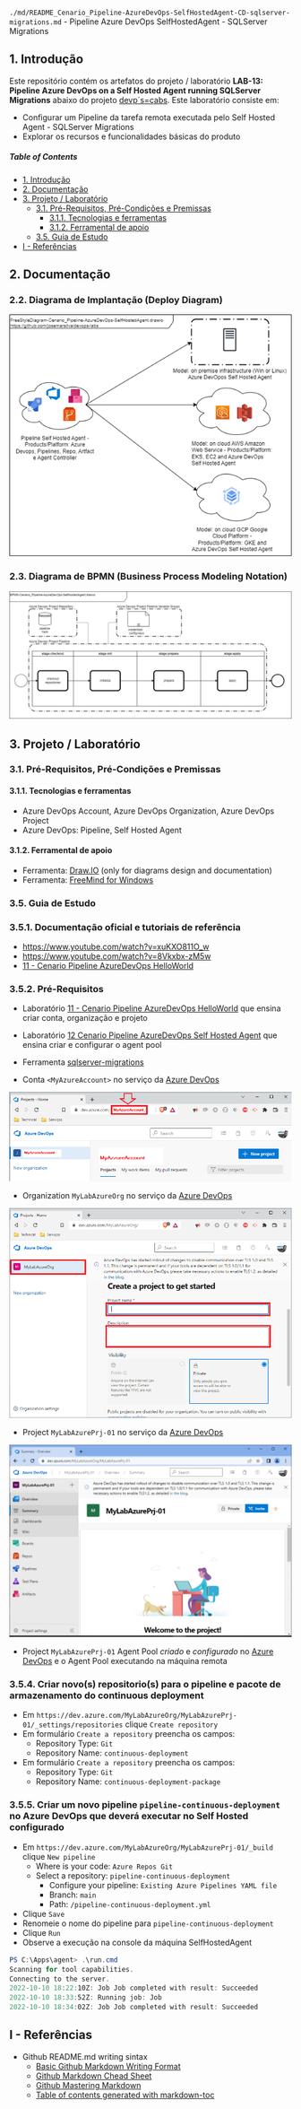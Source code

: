 `./md/README_Cenario_Pipeline-AzureDevOps-SelfHostedAgent-CD-sqlserver-migrations.md` - Pipeline Azure DevOps SelfHostedAgent - SQLServer Migrations

## 1. Introdução

Este repositório contém os artefatos do projeto / laboratório **LAB-13: Pipeline Azure DevOps on a Self Hosted Agent running SQLServer Migrations** abaixo do projeto [devp´s=çabs](../README.md). Este laboratório consiste em:
* Configurar um Pipeline da tarefa remota executada pelo Self Hosted Agent - SQLServer Migrations 
* Explorar os recursos e funcionalidades básicas do produto

##### Table of Contents  
- [1. Introdução](#1-introdução)
- [2. Documentação](#2-documentação)
- [3. Projeto / Laboratório](#3-projeto--laboratório)
  * [3.1. Pré-Requisitos, Pré-Condições e Premissas](#31-pré-requisitos-pré-condições-e-premissas)
    + [3.1.1. Tecnologias e ferramentas](#311-tecnologias-e-ferramentas)
    + [3.1.2. Ferramental de apoio](#312-ferramental-de-apoio)
  * [3.5. Guia de Estudo](#35-guia-de-estudo)
- [I - Referências](#i---referências)



## 2. Documentação

### 2.2. Diagrama de Implantação (Deploy Diagram)

![DeployDiagram-Context.png](./uml-diagrams/FreeStyleDiagram-Cenario_Pipeline-AzureDevOps-SelfHostedAgent.png) 

### 2.3. Diagrama de BPMN (Business Process Modeling Notation)

![BPMN-Cenario_Pipeline-AzureDevOps-SelfHostedAgent-CD-sqlserver-migrations.png](./bpmn-diagrams/BPMN-Cenario_Pipeline-AzureDevOps-SelfHostedAgent-CD-sqlserver-migrations.png) 


## 3. Projeto / Laboratório

### 3.1. Pré-Requisitos, Pré-Condições e Premissas

#### 3.1.1. Tecnologias e ferramentas

* Azure DevOps Account, Azure DevOps Organization, Azure DevOps Project
* Azure DevOps: Pipeline, Self Hosted Agent

#### 3.1.2. Ferramental de apoio

* Ferramenta: [Draw.IO](https://app.diagrams.net/) (only for diagrams design and documentation)
* Ferramenta: [FreeMind for Windows](https://freemind.br.uptodown.com/windows)


### 3.5. Guia de Estudo

### 3.5.1. Documentação oficial e tutoriais de referência

* https://www.youtube.com/watch?v=xuKXO811O_w
* https://www.youtube.com/watch?v=8Vkxbx-zM5w
* [11 - Cenario Pipeline AzureDevOps HelloWorld](README_Cenario_Pipeline-AzureDevOps-HelloWorld.md)

### 3.5.2. Pré-Requisitos

* Laboratório [11 - Cenario Pipeline AzureDevOps HelloWorld](README_Cenario_Pipeline-AzureDevOps-HelloWorld.md) que ensina criar conta, organização e projeto
* Laboratório [12 Cenario Pipeline AzureDevOps Self Hosted Agent](README_Cenario_Pipeline-AzureDevOps-SelfHostedAgent.md) que ensina criar e configurar o agent pool
* Ferramenta [sqlserver-migrations](https://github.com/josemarsilva/sqlserver-migrations)


* Conta `<MyAzureAccount>` no serviço da [Azure DevOps](https://dev.azure.com/)

![Azure DevOps - Home Page](images/azure-devops-pipeline-01.png)

* Organization `MyLabAzureOrg` no serviço da [Azure DevOps](https://dev.azure.com/)

![Azure DevOps - New Project](images/azure-devops-pipeline-04.png)

* Project `MyLabAzurePrj-01` no serviço da [Azure DevOps](https://dev.azure.com/)

![Azure DevOps - New Project](images/azure-devops-pipeline-05.png)

* Project `MyLabAzurePrj-01` Agent Pool *criado* e *configurado* no  [Azure DevOps](https://dev.azure.com/) e o Agent Pool executando na máquina remota


### 3.5.4. Criar novo(s) repositorio(s) para o pipeline e pacote de armazenamento do continuous deployment

* Em `https://dev.azure.com/MyLabAzureOrg/MyLabAzurePrj-01/_settings/repositories` clique `Create repository`
* Em formulário `Create a repository` preencha os campos:
    * Repository Type: `Git`
	* Repository Name: `continuous-deployment`
* Em formulário `Create a repository` preencha os campos:
    * Repository Type: `Git`
	* Repository Name: `continuous-deployment-package`


### 3.5.5. Criar um novo pipeline `pipeline-continuous-deployment` no Azure DevOps que deverá executar no Self Hosted configurado

* Em `https://dev.azure.com/MyLabAzureOrg/MyLabAzurePrj-01/_build` clique `New pipeline`
  * Where is your code: `Azure Repos Git`
  * Select a repository: `pipeline-continuous-deployment`
    * Configure your pipeline: `Existing Azure Pipelines YAML file`
	* Branch: `main`
	* Path: `/pipeline-continuous-deployment.yml`
* Clique `Save`
* Renomeie o nome do pipeline para `pipeline-continuous-deployment`
* Clique `Run`
* Observe a execução na console da máquina SelfHostedAgent

```powershell
PS C:\Apps\agent> .\run.cmd
Scanning for tool capabilities.
Connecting to the server.
2022-10-10 18:22:10Z: Job Job completed with result: Succeeded
2022-10-10 18:33:52Z: Running job: Job
2022-10-10 18:34:02Z: Job Job completed with result: Succeeded
```


## I - Referências

* Github README.md writing sintax
  * [Basic Github Markdown Writing Format](https://docs.github.com/pt/free-pro-team@latest/github/writing-on-github/basic-writing-and-formatting-syntax)  
  * [Github Markdown Chead Sheet](https://guides.github.com/pdfs/markdown-cheatsheet-online.pdf)
  * [Github Mastering Markdown](https://guides.github.com/features/mastering-markdown/#what)
  * [Table of contents generated with markdown-toc](http://ecotrust-canada.github.io/markdown-toc/)

